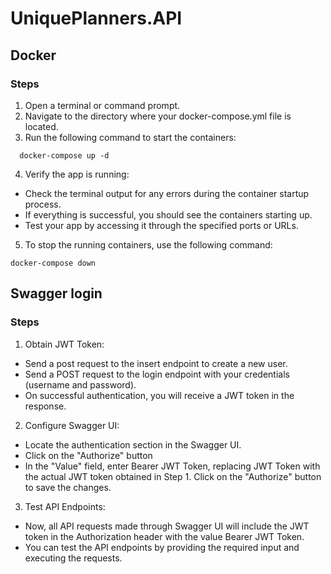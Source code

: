 # UniquePlanners.API
## Docker
### Steps
1. Open a terminal or command prompt.
2. Navigate to the directory where your docker-compose.yml file is located.
3. Run the following command to start the containers:
```
  docker-compose up -d
```
4. Verify the app is running:
- Check the terminal output for any errors during the container startup process.
- If everything is successful, you should see the containers starting up.
- Test your app by accessing it through the specified ports or URLs.
5. To stop the running containers, use the following command:
```
docker-compose down
```

## Swagger login
### Steps
1. Obtain JWT Token:
- Send a post request to the insert endpoint to create a new user.
- Send a POST request to the login endpoint with your credentials (username and password). 
- On successful authentication, you will receive a JWT token in the response.
2. Configure Swagger UI:
- Locate the authentication section in the Swagger UI.
- Click on the "Authorize" button
- In the "Value" field, enter Bearer JWT Token, replacing JWT Token with the actual JWT token obtained in Step 1.
  Click on the "Authorize" button to save the changes.
3. Test API Endpoints:
- Now, all API requests made through Swagger UI will include the JWT token in the Authorization header with the value Bearer JWT Token.
- You can test the API endpoints by providing the required input and executing the requests.
